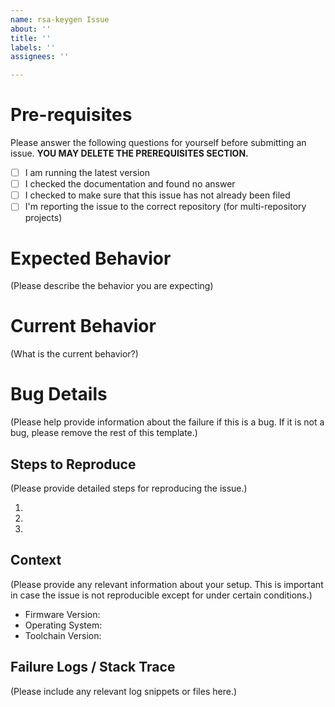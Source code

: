 ```yaml
---
name: rsa-keygen Issue
about: ''
title: ''
labels: ''
assignees: ''

---
```


# Pre-requisites

Please answer the following questions for yourself before submitting an issue. **YOU MAY DELETE THE PREREQUISITES SECTION.**

- [ ] I am running the latest version
- [ ] I checked the documentation and found no answer
- [ ] I checked to make sure that this issue has not already been filed
- [ ] I'm reporting the issue to the correct repository (for multi-repository projects)

# Expected Behavior

(Please describe the behavior you are expecting)

# Current Behavior

(What is the current behavior?)

# Bug Details

(Please help provide information about the failure if this is a bug. If it is not a bug, please remove the rest of this template.)

## Steps to Reproduce

(Please provide detailed steps for reproducing the issue.)

1. 
2. 
3.

## Context

(Please provide any relevant information about your setup. This is important in case the issue is not reproducible except for under certain conditions.)

* Firmware Version:
* Operating System:
* Toolchain Version:

## Failure Logs / Stack Trace

(Please include any relevant log snippets or files here.)
